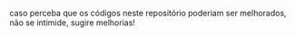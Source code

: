 caso perceba que os códigos neste repositório poderiam ser melhorados, não se intimide, sugire melhorias!
